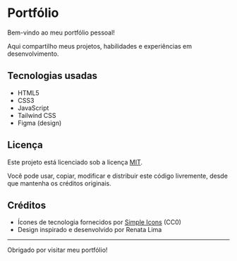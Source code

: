# Portfólio

Bem-vindo ao meu portfólio pessoal!

Aqui compartilho meus projetos, habilidades e experiências em desenvolvimento.

## Tecnologias usadas

- HTML5
- CSS3
- JavaScript
- Tailwind CSS  
- Figma (design)

## Licença

Este projeto está licenciado sob a licença [MIT](https://opensource.org/licenses/MIT).

Você pode usar, copiar, modificar e distribuir este código livremente, desde que mantenha os créditos originais.

## Créditos

- Ícones de tecnologia fornecidos por [Simple Icons](https://simpleicons.org/) (CC0)  
- Design inspirado e desenvolvido por Renata Lima

---

Obrigado por visitar meu portfólio!
